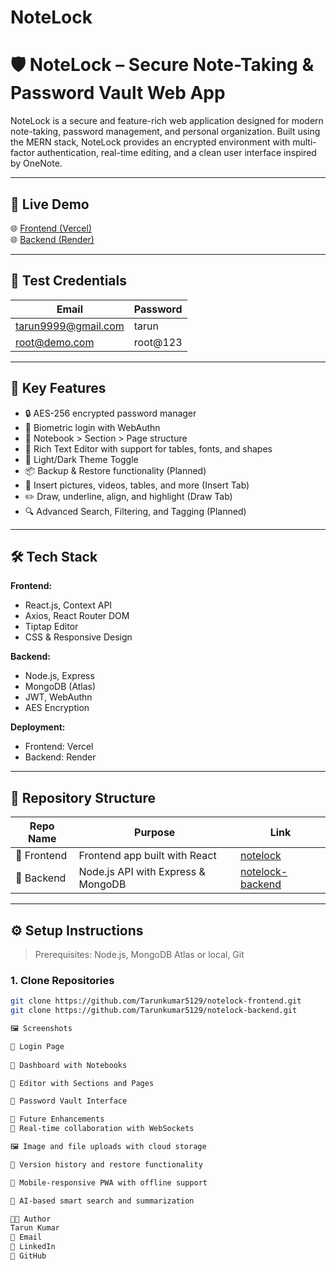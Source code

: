 # NoteLock
# 🛡️ NoteLock – Secure Note-Taking & Password Vault Web App

NoteLock is a secure and feature-rich web application designed for modern note-taking, password management, and personal organization. Built using the MERN stack, NoteLock provides an encrypted environment with multi-factor authentication, real-time editing, and a clean user interface inspired by OneNote.

---

## 🚀 Live Demo

🌐 [Frontend (Vercel)](https://notelock-frontend.vercel.app/)  
🌐 [Backend (Render)](https://notelock-backend.onrender.com)

---

## 🧪 Test Credentials

| Email               | Password   |
|---------------------|------------|
| tarun9999@gmail.com | tarun      | -> Note pin (9397)
| root@demo.com       | root@123   |

---

## 🔐 Key Features

- 🔒 AES-256 encrypted password manager
- 🔐 Biometric login with WebAuthn
- 📒 Notebook > Section > Page structure
- 📝 Rich Text Editor with support for tables, fonts, and shapes
- 🎨 Light/Dark Theme Toggle
- 📦 Backup & Restore functionality (Planned)
- 📸 Insert pictures, videos, tables, and more (Insert Tab)
- ✏️ Draw, underline, align, and highlight (Draw Tab)
- 🔍 Advanced Search, Filtering, and Tagging (Planned)

---

## 🛠️ Tech Stack

**Frontend:**
- React.js, Context API
- Axios, React Router DOM
- Tiptap Editor
- CSS & Responsive Design

**Backend:**
- Node.js, Express
- MongoDB (Atlas)
- JWT, WebAuthn
- AES Encryption

**Deployment:**
- Frontend: Vercel
- Backend: Render

---

## 📂 Repository Structure

| Repo Name | Purpose | Link |
|-----------|---------|------|
| 📁 Frontend | Frontend app built with React | [notelock](https://github.com/Tarunkumar5129/notelock-frontend) |
| 📁 Backend | Node.js API with Express & MongoDB | [notelock-backend](https://github.com/Tarunkumar5129/notelock-backend) |

---

## ⚙️ Setup Instructions

> Prerequisites: Node.js, MongoDB Atlas or local, Git

### 1. Clone Repositories

```bash
git clone https://github.com/Tarunkumar5129/notelock-frontend.git
git clone https://github.com/Tarunkumar5129/notelock-backend.git

🖼️ Screenshots

🔐 Login Page
  
📒 Dashboard with Notebooks

📝 Editor with Sections and Pages

🔐 Password Vault Interface

📌 Future Enhancements
🔁 Real-time collaboration with WebSockets

🖼️ Image and file uploads with cloud storage

🔄 Version history and restore functionality

📲 Mobile-responsive PWA with offline support

🧠 AI-based smart search and summarization

👨‍💻 Author
Tarun Kumar
📧 Email
🔗 LinkedIn
🔗 GitHub

